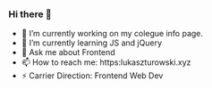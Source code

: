 ### Hi there 👋

- 🔭 I’m currently working on my colegue info page.
- 🌱 I’m currently learning JS and jQuery
- 💬 Ask me about Frontend 
- 📫 How to reach me: https:lukaszturowski.xyz
- ⚡ Carrier Direction: Frontend Web Dev

<!--
**Turek695/Turek695** is a ✨ _special_ ✨ repository because its `README.md` (this file) appears on your GitHub profile.

Here are some ideas to get you started:

- 🔭 I’m currently working on my colegue info page.
- 🌱 I’m currently learning JS and jQuery
- 💬 Ask me about Frontend 
- 📫 How to reach me: https:lukaszturowski.xyz
- ⚡ Carrier Direction: Frontend Web Dev
-->
